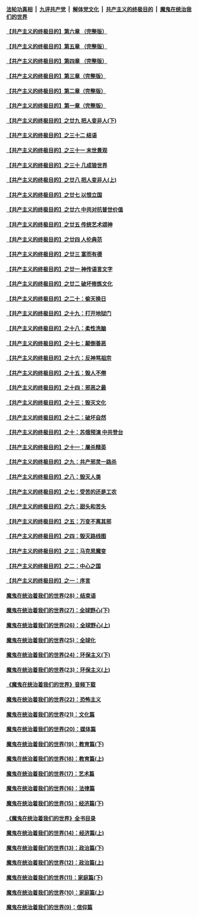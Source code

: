 ####  [法轮功真相](../../../../basic/blob/master/README.md?t=09080500) &nbsp;|&nbsp; [九评共产党](../../../../9ping.md/blob/master/README.md?t=09080500) &nbsp;|&nbsp; [解体党文化](../../../../jtdwh.md/blob/master/README.md?t=09080500)  &nbsp;|&nbsp; [共产主义的终极目的](../../../../gczydzjmd.md/blob/master/README.md?t=09080500) &nbsp;|&nbsp; [魔鬼在统治我们的世界](../../../../mgztzwmdsj.md/blob/master/README.md?t=09080500) 

#### [【共产主义的终极目的】第六章 （完整版）](../pages/nsc422/n11428913.md?t=09080500) 

#### [【共产主义的终极目的】第五章 （完整版）](../pages/nsc422/n11428912.md?t=09080500) 

#### [【共产主义的终极目的】第四章 （完整版）](../pages/nsc422/n11428907.md?t=09080500) 

#### [【共产主义的终极目的】第三章（完整版）](../pages/nsc422/n11428848.md?t=09080500) 

#### [【共产主义的终极目的】第二章（完整版）](../pages/nsc422/n11428831.md?t=09080500) 

#### [【共产主义的终极目的】第一章（完整版）](../pages/nsc422/n11417651.md?t=09080500) 

#### [【共产主义的终极目的】之廿九 把人变非人(下)](../pages/nsc422/n11344140.md?t=09080500) 

#### [【共产主义的终极目的】之三十二 结语](../pages/nsc422/n11360535.md?t=09080500) 

#### [【共产主义的终极目的】之三十一 末世景观](../pages/nsc422/n11351129.md?t=09080500) 

#### [【共产主义的终极目的】之三十 几成狼世界](../pages/nsc422/n11348280.md?t=09080500) 

#### [【共产主义的终极目的】之廿八 把人变非人(上)](../pages/nsc422/n11340492.md?t=09080500) 

#### [【共产主义的终极目的】之廿七 以恨立国](../pages/nsc422/n11336944.md?t=09080500) 

#### [【共产主义的终极目的】之廿六 中共对抗普世价值](../pages/nsc422/n11324785.md?t=09080500) 

#### [【共产主义的终极目的】之廿五 传统艺术颂神](../pages/nsc422/n11296396.md?t=09080500) 

#### [【共产主义的终极目的】之廿四 人伦典范](../pages/nsc422/n11296397.md?t=09080500) 

#### [【共产主义的终极目的】之廿三 富而有德](../pages/nsc422/n11283598.md?t=09080500) 

#### [【共产主义的终极目的】之廿一 神传语言文字](../pages/nsc422/n11263265.md?t=09080500) 

#### [【共产主义的终极目的】之廿二 破坏修炼文化](../pages/nsc422/n11245728.md?t=09080500) 

#### [【共产主义的终极目的】之二十：偷天换日](../pages/nsc422/n11238846.md?t=09080500) 

#### [【共产主义的终极目的】之十九：打开地狱门](../pages/nsc422/n11206376.md?t=09080500) 

#### [【共产主义的终极目的】之十八：柔性洗脑](../pages/nsc422/n11199994.md?t=09080500) 

#### [【共产主义的终极目的】之十七：颠倒善恶](../pages/nsc422/n11179782.md?t=09080500) 

#### [【共产主义的终极目的】之十六：反神骂祖宗](../pages/nsc422/n11166798.md?t=09080500) 

#### [【共产主义的终极目的】之十五：毁人不倦](../pages/nsc422/n11166792.md?t=09080500) 

#### [【共产主义的终极目的】之十四：邪恶之最](../pages/nsc422/n11150249.md?t=09080500) 

#### [【共产主义的终极目的】之十三：毁灭文化](../pages/nsc422/n11135227.md?t=09080500) 

#### [【共产主义的终极目的】之十二：破坏自然](../pages/nsc422/n11135214.md?t=09080500) 

#### [【共产主义的终极目的】之十：苏俄预演 中共登台](../pages/nsc422/n11118424.md?t=09080500) 

#### [【共产主义的终极目的】之十一：屠杀精英](../pages/nsc422/n11118442.md?t=09080500) 

#### [【共产主义的终极目的】之九：共产邪灵一路杀](../pages/nsc422/n11114139.md?t=09080500) 

#### [【共产主义的终极目的】之八：毁灭人类](../pages/nsc422/n11108503.md?t=09080500) 

#### [【共产主义的终极目的】之七：受苦的还是工农](../pages/nsc422/n11101809.md?t=09080500) 

#### [【共产主义的终极目的】之六：甜头和苦头](../pages/nsc422/n11096971.md?t=09080500) 

#### [【共产主义的终极目的】之五：万变不离其邪](../pages/nsc422/n11091285.md?t=09080500) 

#### [【共产主义的终极目的】之四：毁灭路线图](../pages/nsc422/n11086284.md?t=09080500) 

#### [【共产主义的终极目的】之三：马克思魔变](../pages/nsc422/n11061941.md?t=09080500) 

#### [【共产主义的终极目的】之二：中心之国](../pages/nsc422/n11047728.md?t=09080500) 

#### [【共产主义的终极目的】之一：序言](../pages/nsc422/n11086077.md?t=09080500) 

#### [魔鬼在统治着我们的世界(28)：结束语](../pages/nsc422/n10936246.md?t=09080500) 

#### [魔鬼在统治着我们的世界(27)：全球野心(下)](../pages/nsc422/n10928319.md?t=09080500) 

#### [魔鬼在统治着我们的世界(26)：全球野心(上)](../pages/nsc422/n10900318.md?t=09080500) 

#### [魔鬼在统治着我们的世界(25)：全球化](../pages/nsc422/n10788205.md?t=09080500) 

#### [魔鬼在统治着我们的世界(24)：环保主义(下)](../pages/nsc422/n10695307.md?t=09080500) 

#### [魔鬼在统治着我们的世界(23)：环保主义(上)](../pages/nsc422/n10688613.md?t=09080500) 

#### [《魔鬼在统治着我们的世界》音频下载](../pages/nsc422/n10635553.md?t=09080500) 

#### [魔鬼在统治着我们的世界(22)：恐怖主义](../pages/nsc422/n10614727.md?t=09080500) 

#### [魔鬼在统治着我们的世界(21)：文化篇](../pages/nsc422/n10597706.md?t=09080500) 

#### [魔鬼在统治着我们的世界(20)：媒体篇](../pages/nsc422/n10586579.md?t=09080500) 

#### [魔鬼在统治着我们的世界(19)：教育篇(下)](../pages/nsc422/n10564808.md?t=09080500) 

#### [魔鬼在统治着我们的世界(18)：教育篇(上)](../pages/nsc422/n10526970.md?t=09080500) 

#### [魔鬼在统治着我们的世界(17)：艺术篇](../pages/nsc422/n10499093.md?t=09080500) 

#### [魔鬼在统治着我们的世界(16)：法律篇](../pages/nsc422/n10485969.md?t=09080500) 

#### [魔鬼在统治着我们的世界(15)：经济篇(下)](../pages/nsc422/n10469975.md?t=09080500) 

#### [《魔鬼在统治着我们的世界》全书目录](../pages/nsc422/n10464261.md?t=09080500) 

#### [魔鬼在统治着我们的世界(14)：经济篇(上)](../pages/nsc422/n10457370.md?t=09080500) 

#### [魔鬼在统治着我们的世界(13)：政治篇(下)](../pages/nsc422/n10448270.md?t=09080500) 

#### [魔鬼在统治着我们的世界(12)：政治篇(上)](../pages/nsc422/n10444576.md?t=09080500) 

#### [魔鬼在统治着我们的世界(11)：家庭篇(下)](../pages/nsc422/n10440961.md?t=09080500) 

#### [魔鬼在统治着我们的世界(10)：家庭篇(上)](../pages/nsc422/n10435448.md?t=09080500) 

#### [魔鬼在统治着我们的世界(9)：信仰篇](../pages/nsc422/n10432159.md?t=09080500) 

